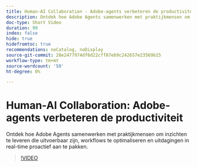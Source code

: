 ```yaml
---
title: Human-AI Collaboration - Adobe-agents verbeteren de productiviteit
description: Ontdek hoe Adobe Agents samenwerken met praktijkmensen om inzichten te leveren die uitvoerbaar zijn, workflows te optimaliseren en uitdagingen in real-time proactief aan te pakken.
doc-type: Short Video
duration: 99
index: false
hide: true
hidefromtoc: true
recommendations: noCatalog, noDisplay
source-git-commit: 28e2477974df6d22cff87eb9c242657e23569b15
workflow-type: tm+mt
source-wordcount: '50'
ht-degree: 0%

---
```



# Human-AI Collaboration: Adobe-agents verbeteren de productiviteit

Ontdek hoe Adobe Agents samenwerken met praktijkmensen om inzichten te leveren die uitvoerbaar zijn, workflows te optimaliseren en uitdagingen in real-time proactief aan te pakken.

<!-- 62_S653_3442539_98_humanai-collaboration-adobe-agents-enhancing-productivity -->
>[!VIDEO](https://video.tv.adobe.com/v/3458189/?learn=on&enablevpops=true)
